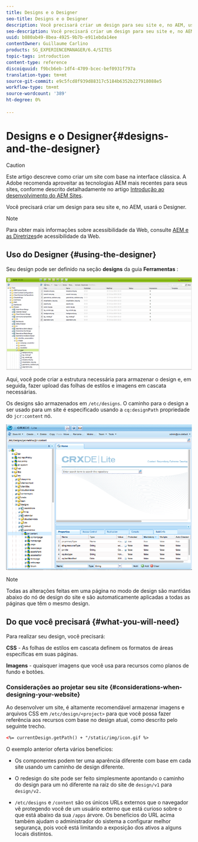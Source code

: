 ```yaml
---
title: Designs e o Designer
seo-title: Designs e o Designer
description: Você precisará criar um design para seu site e, no AEM, usará o Designer
seo-description: Você precisará criar um design para seu site e, no AEM, usará o Designer
uuid: b880ab49-8bea-4925-9b7b-e911ebda14ee
contentOwner: Guillaume Carlino
products: SG_EXPERIENCEMANAGER/6.4/SITES
topic-tags: introduction
content-type: reference
discoiquuid: f9bcb6eb-1df4-4709-bcec-bef0931f797a
translation-type: tm+mt
source-git-commit: e9c5fcd8f939d88317c5184b6352b227918088e5
workflow-type: tm+mt
source-wordcount: '389'
ht-degree: 0%

---
```



# Designs e o Designer{#designs-and-the-designer}

>[!CAUTION]
>
>Este artigo descreve como criar um site com base na interface clássica. A Adobe recomenda aproveitar as tecnologias AEM mais recentes para seus sites, conforme descrito detalhadamente no artigo [Introdução ao desenvolvimento do AEM Sites](/help/sites-developing/getting-started.md).

Você precisará criar um design para seu site e, no AEM, usará o Designer.

>[!NOTE]
>
>Para obter mais informações sobre acessibilidade da Web, consulte [AEM e as Diretrizes](/help/managing/web-accessibility.md)de acessibilidade da Web.

## Uso do Designer {#using-the-designer}

Seu design pode ser definido na seção **designs** da guia **Ferramentas** :

![screen_shot_2012-02-01at30237pm](assets/screen_shot_2012-02-01at30237pm.png)

Aqui, você pode criar a estrutura necessária para armazenar o design e, em seguida, fazer upload das folhas de estilos e imagens em cascata necessárias.

Os designs são armazenados em `/etc/designs`. O caminho para o design a ser usado para um site é especificado usando a `cq:designPath` propriedade do `jcr:content` nó.

![chlimage_1-74](assets/chlimage_1-74.png)

>[!NOTE]
>
>Todas as alterações feitas em uma página no modo de design são mantidas abaixo do nó de design do site e são automaticamente aplicadas a todas as páginas que têm o mesmo design.

## Do que você precisará {#what-you-will-need}

Para realizar seu design, você precisará:

**CSS** - As folhas de estilos em cascata definem os formatos de áreas específicas em suas páginas.

**Imagens** - quaisquer imagens que você usa para recursos como planos de fundo e botões.

### Considerações ao projetar seu site {#considerations-when-designing-your-website}

Ao desenvolver um site, é altamente recomendável armazenar imagens e arquivos CSS em `/etc/design/<project>` para que você possa fazer referência aos recursos com base no design atual, como descrito pelo seguinte trecho.

```xml
<%= currentDesign.getPath() + "/static/img/icon.gif %>
```

O exemplo anterior oferta vários benefícios:

* Os componentes podem ter uma aparência diferente com base em cada site usando um caminho de design diferente.
* O redesign do site pode ser feito simplesmente apontando o caminho do design para um nó diferente na raiz do site de `design/v1` para `design/v2.`

* `/etc/designs` e `/content` são os únicos URLs externos que o navegador vê protegendo você de um usuário externo que está curioso sobre o que está abaixo da sua `/apps` árvore. Os benefícios do URL acima também ajudam o administrador do sistema a configurar melhor segurança, pois você está limitando a exposição dos ativos a alguns locais distintos.

